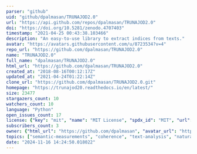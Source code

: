```yaml
---
parser: "github"
uid: "github/dpalmasan/TRUNAJOD2.0"
url: "https://api.github.com/repos/dpalmasan/TRUNAJOD2.0"
doi: "https://doi.org/10.5281/zenodo.4707403"
timestamp: "2021-04-25 00:43:38.103466"
description: "An easy-to-use library to extract indices from texts."
avatar: "https://avatars.githubusercontent.com/u/8723534?v=4"
repo_url: "https://github.com/dpalmasan/TRUNAJOD2.0"
name: "TRUNAJOD2.0"
full_name: "dpalmasan/TRUNAJOD2.0"
html_url: "https://github.com/dpalmasan/TRUNAJOD2.0"
created_at: "2018-08-16T00:12:17Z"
updated_at: "2021-04-24T01:22:14Z"
clone_url: "https://github.com/dpalmasan/TRUNAJOD2.0.git"
homepage: "https://trunajod20.readthedocs.io/en/latest/"
size: 23477
stargazers_count: 10
watchers_count: 10
language: "Python"
open_issues_count: 17
license: {"key": "mit", "name": "MIT License", "spdx_id": "MIT", "url": "https://api.github.com/licenses/mit", "node_id": "MDc6TGljZW5zZTEz"}
subscribers_count: 3
owner: {"html_url": "https://github.com/dpalmasan", "avatar_url": "https://avatars.githubusercontent.com/u/8723534?v=4", "login": "dpalmasan", "type": "User"}
topics: ["semantic-measurements", "coherence", "text-analysis", "natural-language-processing", "readability-metrics", "text-processing", "ttr", "spacy", "text-mining", "spacy-extensions", "cohesion", "entity-graph", "lexical-diversity", "type-token-ratio"]
date: "2024-11-16 14:24:50.018022"
---
```

